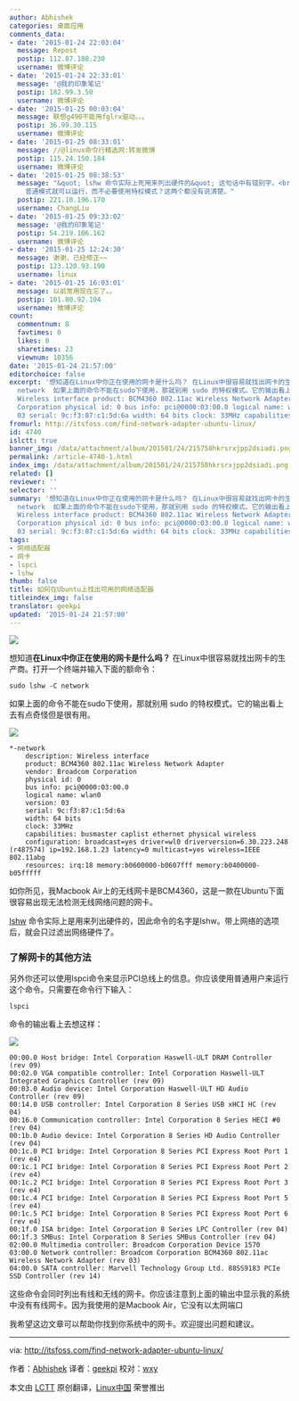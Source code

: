 ```yaml
---
author: Abhishek
categories: 桌面应用
comments_data:
- date: '2015-01-24 22:03:04'
  message: Repost
  postip: 112.87.188.230
  username: 微博评论
- date: '2015-01-24 22:33:01'
  message: '@我的印象笔记'
  postip: 182.99.3.50
  username: 微博评论
- date: '2015-01-25 00:03:04'
  message: 联想g490不能用fglrx驱动。。。
  postip: 36.99.30.115
  username: 微博评论
- date: '2015-01-25 08:33:01'
  message: //@linux命令行精选网:转发微博
  postip: 115.24.150.184
  username: 微博评论
- date: '2015-01-25 08:38:53'
  message: "&quot; lshw 命令实际上死用来列出硬件的&quot; 这句话中有错别字。<br />\r\n还有关于这句 “你不应该用特权模式来运行这个命令”，如果用特权模式来运行这个命令，有什么后果吗？还是用
    普通模式就可以运行，而不必要使用特权模式？这两个都没有说清楚。"
  postip: 221.10.196.170
  username: ChangLiu
- date: '2015-01-25 09:33:02'
  message: '@我的印象笔记'
  postip: 54.219.106.162
  username: 微博评论
- date: '2015-01-25 12:24:30'
  message: 谢谢，已经修正~~
  postip: 123.120.93.190
  username: linux
- date: '2015-01-25 16:03:01'
  message: 以前常用现在忘了。。
  postip: 101.80.92.104
  username: 微博评论
count:
  commentnum: 8
  favtimes: 0
  likes: 0
  sharetimes: 23
  viewnum: 10356
date: '2015-01-24 21:57:00'
editorchoice: false
excerpt: '想知道在Linux中你正在使用的网卡是什么吗？ 在Linux中很容易就找出网卡的生产商。打开一个终端并输入下面的额命令： sudo lshw -C
  network  如果上面的命令不能在sudo下使用，那就别用 sudo 的特权模式。它的输出看上去有点奇怪但是很有用。  *-network description:
  Wireless interface product: BCM4360 802.11ac Wireless Network Adapter vendor: Broadcom
  Corporation physical id: 0 bus info: pci@0000:03:00.0 logical name: wlan0 version:
  03 serial: 9c:f3:87:c1:5d:6a width: 64 bits clock: 33MHz capabilities: busmaster'
fromurl: http://itsfoss.com/find-network-adapter-ubuntu-linux/
id: 4740
islctt: true
banner_img: /data/attachment/album/201501/24/215758hkrsrxjpp2dsiadi.png
permalink: /article-4740-1.html
index_img: /data/attachment/album/201501/24/215758hkrsrxjpp2dsiadi.png.thumb.jpg
related: []
reviewer: ''
selector: ''
summary: '想知道在Linux中你正在使用的网卡是什么吗？ 在Linux中很容易就找出网卡的生产商。打开一个终端并输入下面的额命令： sudo lshw -C
  network  如果上面的命令不能在sudo下使用，那就别用 sudo 的特权模式。它的输出看上去有点奇怪但是很有用。  *-network description:
  Wireless interface product: BCM4360 802.11ac Wireless Network Adapter vendor: Broadcom
  Corporation physical id: 0 bus info: pci@0000:03:00.0 logical name: wlan0 version:
  03 serial: 9c:f3:87:c1:5d:6a width: 64 bits clock: 33MHz capabilities: busmaster'
tags:
- 网络适配器
- 网卡
- lspci
- lshw
thumb: false
title: 如何在Ubuntu上找出可用的网络适配器
titleindex_img: false
translator: geekpi
updated: '2015-01-24 21:57:00'
---
```


![](/data/attachment/album/201501/24/215758hkrsrxjpp2dsiadi.png)


想知道**在Linux中你正在使用的网卡是什么吗？** 在Linux中很容易就找出网卡的生产商。打开一个终端并输入下面的额命令：



```
sudo lshw -C network

```

如果上面的命令不能在sudo下使用，那就别用 sudo 的特权模式。它的输出看上去有点奇怪但是很有用。


![](/data/attachment/album/201501/24/215800z71lkk6hbg91kmll.jpeg)



```
*-network
    description: Wireless interface
    product: BCM4360 802.11ac Wireless Network Adapter
    vendor: Broadcom Corporation
    physical id: 0
    bus info: pci@0000:03:00.0
    logical name: wlan0
    version: 03
    serial: 9c:f3:87:c1:5d:6a
    width: 64 bits
    clock: 33MHz
    capabilities: busmaster caplist ethernet physical wireless
    configuration: broadcast=yes driver=wl0 driverversion=6.30.223.248 (r487574) ip=192.168.1.23 latency=0 multicast=yes wireless=IEEE 802.11abg
    resources: irq:18 memory:b0600000-b0607fff memory:b0400000-b05fffff
```

如你所见，我Macbook Air上的无线网卡是BCM4360，这是一款在Ubuntu下面很容易出现无法检测无线网络问题的网卡。


[lshw](http://linux.die.net/man/1/lshw) 命令实际上是用来列出硬件的，因此命令的名字是lshw。带上网络的选项后，就会只过滤出网络硬件了。


### 了解网卡的其他方法


另外你还可以使用lspci命令来显示PCI总线上的信息。你应该使用普通用户来运行这个命令。只需要在命令行下输入：



```
lspci

```

命令的输出看上去想这样：


![](/data/attachment/album/201501/24/215803g24g6381p2bzzr4j.jpeg)



```
00:00.0 Host bridge: Intel Corporation Haswell-ULT DRAM Controller (rev 09)
00:02.0 VGA compatible controller: Intel Corporation Haswell-ULT Integrated Graphics Controller (rev 09)
00:03.0 Audio device: Intel Corporation Haswell-ULT HD Audio Controller (rev 09)
00:14.0 USB controller: Intel Corporation 8 Series USB xHCI HC (rev 04)
00:16.0 Communication controller: Intel Corporation 8 Series HECI #0 (rev 04)
00:1b.0 Audio device: Intel Corporation 8 Series HD Audio Controller (rev 04)
00:1c.0 PCI bridge: Intel Corporation 8 Series PCI Express Root Port 1 (rev e4)
00:1c.1 PCI bridge: Intel Corporation 8 Series PCI Express Root Port 2 (rev e4)
00:1c.2 PCI bridge: Intel Corporation 8 Series PCI Express Root Port 3 (rev e4)
00:1c.4 PCI bridge: Intel Corporation 8 Series PCI Express Root Port 5 (rev e4)
00:1c.5 PCI bridge: Intel Corporation 8 Series PCI Express Root Port 6 (rev e4)
00:1f.0 ISA bridge: Intel Corporation 8 Series LPC Controller (rev 04)
00:1f.3 SMBus: Intel Corporation 8 Series SMBus Controller (rev 04)
02:00.0 Multimedia controller: Broadcom Corporation Device 1570
03:00.0 Network controller: Broadcom Corporation BCM4360 802.11ac Wireless Network Adapter (rev 03)
04:00.0 SATA controller: Marvell Technology Group Ltd. 88SS9183 PCIe SSD Controller (rev 14)
```

这些命令会同时列出有线和无线的网卡。你应该注意到上面的输出中显示我的系统中没有有线网卡。因为我使用的是Macbook Air，它没有以太网端口


我希望这边文章可以帮助你找到你系统中的网卡。欢迎提出问题和建议。




---


via: <http://itsfoss.com/find-network-adapter-ubuntu-linux/>


作者：[Abhishek](http://itsfoss.com/author/Abhishek/) 译者：[geekpi](https://github.com/geekpi) 校对：[wxy](https://github.com/wxy)


本文由 [LCTT](https://github.com/LCTT/TranslateProject) 原创翻译，[Linux中国](http://linux.cn/) 荣誉推出